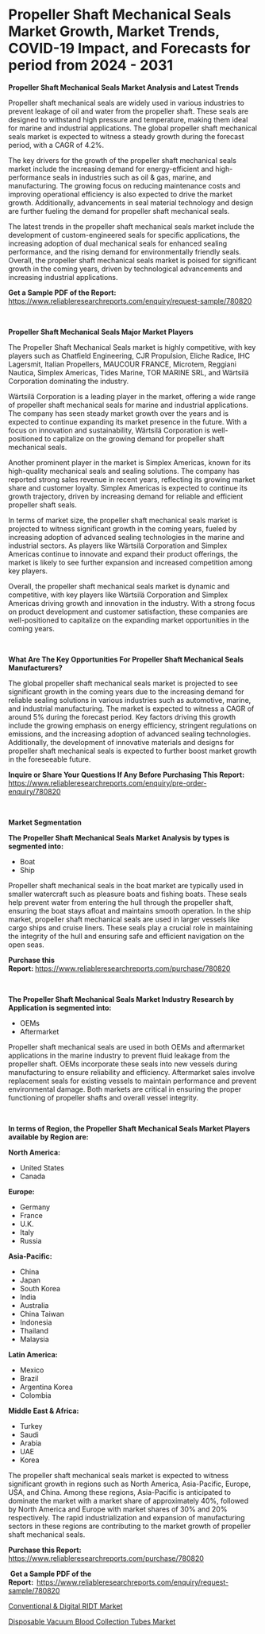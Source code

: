 <p><h1>Propeller Shaft Mechanical Seals Market Growth, Market Trends, COVID-19 Impact, and Forecasts for period from 2024 - 2031</h1></p><p><strong>Propeller Shaft Mechanical Seals Market Analysis and Latest Trends</strong></p>
<p><p>Propeller shaft mechanical seals are widely used in various industries to prevent leakage of oil and water from the propeller shaft. These seals are designed to withstand high pressure and temperature, making them ideal for marine and industrial applications. The global propeller shaft mechanical seals market is expected to witness a steady growth during the forecast period, with a CAGR of 4.2%.</p><p>The key drivers for the growth of the propeller shaft mechanical seals market include the increasing demand for energy-efficient and high-performance seals in industries such as oil & gas, marine, and manufacturing. The growing focus on reducing maintenance costs and improving operational efficiency is also expected to drive the market growth. Additionally, advancements in seal material technology and design are further fueling the demand for propeller shaft mechanical seals.</p><p>The latest trends in the propeller shaft mechanical seals market include the development of custom-engineered seals for specific applications, the increasing adoption of dual mechanical seals for enhanced sealing performance, and the rising demand for environmentally friendly seals. Overall, the propeller shaft mechanical seals market is poised for significant growth in the coming years, driven by technological advancements and increasing industrial applications.</p></p>
<p><strong>Get a Sample PDF of the Report:&nbsp;</strong> <a href="https://www.reliableresearchreports.com/enquiry/request-sample/780820">https://www.reliableresearchreports.com/enquiry/request-sample/780820</a></p>
<p>&nbsp;</p>
<p><strong>Propeller Shaft Mechanical Seals Major Market Players</strong></p>
<p><p>The Propeller Shaft Mechanical Seals market is highly competitive, with key players such as Chatfield Engineering, CJR Propulsion, Eliche Radice, IHC Lagersmit, Italian Propellers, MAUCOUR FRANCE, Microtem, Reggiani Nautica, Simplex Americas, Tides Marine, TOR MARINE SRL, and Wärtsilä Corporation dominating the industry.</p><p>Wärtsilä Corporation is a leading player in the market, offering a wide range of propeller shaft mechanical seals for marine and industrial applications. The company has seen steady market growth over the years and is expected to continue expanding its market presence in the future. With a focus on innovation and sustainability, Wärtsilä Corporation is well-positioned to capitalize on the growing demand for propeller shaft mechanical seals.</p><p>Another prominent player in the market is Simplex Americas, known for its high-quality mechanical seals and sealing solutions. The company has reported strong sales revenue in recent years, reflecting its growing market share and customer loyalty. Simplex Americas is expected to continue its growth trajectory, driven by increasing demand for reliable and efficient propeller shaft seals.</p><p>In terms of market size, the propeller shaft mechanical seals market is projected to witness significant growth in the coming years, fueled by increasing adoption of advanced sealing technologies in the marine and industrial sectors. As players like Wärtsilä Corporation and Simplex Americas continue to innovate and expand their product offerings, the market is likely to see further expansion and increased competition among key players.</p><p>Overall, the propeller shaft mechanical seals market is dynamic and competitive, with key players like Wärtsilä Corporation and Simplex Americas driving growth and innovation in the industry. With a strong focus on product development and customer satisfaction, these companies are well-positioned to capitalize on the expanding market opportunities in the coming years.</p></p>
<p>&nbsp;</p>
<p><strong>What Are The Key Opportunities For Propeller Shaft Mechanical Seals Manufacturers?</strong></p>
<p><p>The global propeller shaft mechanical seals market is projected to see significant growth in the coming years due to the increasing demand for reliable sealing solutions in various industries such as automotive, marine, and industrial manufacturing. The market is expected to witness a CAGR of around 5% during the forecast period. Key factors driving this growth include the growing emphasis on energy efficiency, stringent regulations on emissions, and the increasing adoption of advanced sealing technologies. Additionally, the development of innovative materials and designs for propeller shaft mechanical seals is expected to further boost market growth in the foreseeable future.</p></p>
<p><strong>Inquire or Share Your Questions If Any Before Purchasing This Report:</strong> <a href="https://www.reliableresearchreports.com/enquiry/pre-order-enquiry/780820">https://www.reliableresearchreports.com/enquiry/pre-order-enquiry/780820</a></p>
<p>&nbsp;</p>
<p><strong>Market Segmentation</strong></p>
<p><strong>The Propeller Shaft Mechanical Seals Market Analysis by types is segmented into:</strong></p>
<p><ul><li>Boat</li><li>Ship</li></ul></p>
<p><p>Propeller shaft mechanical seals in the boat market are typically used in smaller watercraft such as pleasure boats and fishing boats. These seals help prevent water from entering the hull through the propeller shaft, ensuring the boat stays afloat and maintains smooth operation. In the ship market, propeller shaft mechanical seals are used in larger vessels like cargo ships and cruise liners. These seals play a crucial role in maintaining the integrity of the hull and ensuring safe and efficient navigation on the open seas.</p></p>
<p><strong>Purchase this Report:&nbsp;</strong><a href="https://www.reliableresearchreports.com/purchase/780820">https://www.reliableresearchreports.com/purchase/780820</a></p>
<p>&nbsp;</p>
<p><strong>The Propeller Shaft Mechanical Seals Market Industry Research by Application is segmented into:</strong></p>
<p><ul><li>OEMs</li><li>Aftermarket</li></ul></p>
<p><p>Propeller shaft mechanical seals are used in both OEMs and aftermarket applications in the marine industry to prevent fluid leakage from the propeller shaft. OEMs incorporate these seals into new vessels during manufacturing to ensure reliability and efficiency. Aftermarket sales involve replacement seals for existing vessels to maintain performance and prevent environmental damage. Both markets are critical in ensuring the proper functioning of propeller shafts and overall vessel integrity.</p></p>
<p>&nbsp;</p>
<p><strong>In terms of Region, the Propeller Shaft Mechanical Seals Market Players available by Region are:</strong></p>
<p>
    <p> <strong> North America: </strong>
        <ul>
            <li>United States</li>
            <li>Canada</li>
        </ul>
        </p> 
    <p> <strong> Europe: </strong>
        <ul>
            <li>Germany</li>
            <li>France</li>
            <li>U.K.</li>
            <li>Italy</li>
            <li>Russia</li>
        </ul>
        </p> 
    <p> <strong> Asia-Pacific: </strong>
        <ul>
            <li>China</li>
            <li>Japan</li>
            <li>South Korea</li>
            <li>India</li>
            <li>Australia</li>
            <li>China Taiwan</li>
            <li>Indonesia</li>
            <li>Thailand</li>
            <li>Malaysia</li>
        </ul>
        </p> 
    <p> <strong> Latin America: </strong>
        <ul>
            <li>Mexico</li>
            <li>Brazil</li>
            <li>Argentina Korea</li>
            <li>Colombia</li>
        </ul>
        </p> 
    <p> <strong> Middle East & Africa: </strong>
        <ul>
            <li>Turkey</li>
            <li>Saudi</li>
            <li>Arabia</li>
            <li>UAE</li>
            <li>Korea</li>
        </ul>
    </p>
    </p>
<p><p>The propeller shaft mechanical seals market is expected to witness significant growth in regions such as North America, Asia-Pacific, Europe, USA, and China. Among these regions, Asia-Pacific is anticipated to dominate the market with a market share of approximately 40%, followed by North America and Europe with market shares of 30% and 20% respectively. The rapid industrialization and expansion of manufacturing sectors in these regions are contributing to the market growth of propeller shaft mechanical seals.</p></p>
<p><strong>Purchase this Report: </strong><a href="https://www.reliableresearchreports.com/purchase/780820">https://www.reliableresearchreports.com/purchase/780820</a></p>
<p>&nbsp;<strong>Get a Sample PDF of the Report:&nbsp;&nbsp;</strong><a href="https://www.reliableresearchreports.com/enquiry/request-sample/780820">https://www.reliableresearchreports.com/enquiry/request-sample/780820</a></p>
<p><strong></strong></p>
<p><p><a href="https://issuu.com/reportprime-2/docs/conventional-digital-ridt-market-size-2030.pptx">Conventional & Digital RIDT Market</a></p><p><a href="https://issuu.com/reportprime-2/docs/disposable-vacuum-blood-collection-tubes-market-si">Disposable Vacuum Blood Collection Tubes Market</a></p></p>